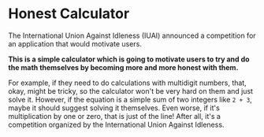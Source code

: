 # Honest Calculator


The International Union Against Idleness (IUAI) announced a competition for an application that would motivate users. 

**This is a simple calculator which is going to motivate users to try and do the math themselves by becoming more and more honest with them.** 

For example, if they need to do calculations with multidigit numbers, that, okay, might be tricky, so the calculator won't be very hard on them and just solve it. However, if the equation is a simple sum of two integers like `2 + 3`, maybe it should suggest solving it themselves. Even worse, if it's multiplication by one or zero, that is just of the line! After all, it's a competition organized by the International Union Against Idleness.
